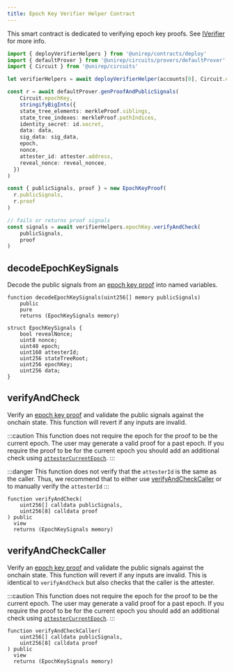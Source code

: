 ```yaml
---
title: Epoch Key Verifier Helper Contract
---
```


This smart contract is dedicated to verifying epoch key proofs. See [IVerifier](iverifier-sol) for more info.
```ts
import { deployVerifierHelpers } from '@unirep/contracts/deploy'
import { defaultProver } from '@unirep/circuits/provers/defaultProver'
import { Circuit } from '@unirep/circuits'

let verifierHelpers = await deployVerifierHelper(accounts[0], Circuit.epochKey) // deploys all verifier helper contracts

const r = await defaultProver.genProofAndPublicSignals(
    Circuit.epochKey,
    stringifyBigInts({
    state_tree_elements: merkleProof.siblings,
    state_tree_indexes: merkleProof.pathIndices,
    identity_secret: id.secret,
    data: data,
    sig_data: sig_data,
    epoch,
    nonce,
    attester_id: attester.address,
    reveal_nonce: reveal_noncee,
  })
)

const { publicSignals, proof } = new EpochKeyProof(
  r.publicSignals,
  r.proof
)

// fails or returns proof signals
const signals = await verifierHelpers.epochKey.verifyAndCheck(
    publicSignals,
    proof
) 
```

## decodeEpochKeySignals

Decode the public signals from an [epoch key proof](../circuits-api/circuits#epoch-key-proof) into named variables.

```sol
function decodeEpochKeySignals(uint256[] memory publicSignals)
    public
    pure
    returns (EpochKeySignals memory)
```

```sol
struct EpochKeySignals {
    bool revealNonce;
    uint8 nonce;
    uint48 epoch;
    uint160 attesterId;
    uint256 stateTreeRoot;
    uint256 epochKey;
    uint256 data;
}
```

## verifyAndCheck 

Verify an [epoch key proof](../circuits-api/circuits#epoch-key-proof) and validate the public signals against the onchain state. This function will revert if any inputs are invalid.

:::caution
This function does not require the epoch for the proof to be the current epoch. The user may generate a valid proof for a past epoch. If you require the proof to be for the current epoch you should add an additional check using [`attesterCurrentEpoch`](#attestercurrentepoch).
:::

:::danger
This function does not verify that the `attesterId` is the same as the caller. Thus, we recommend that to either use [verifyAndCheckCaller](#verifyandcheckcaller) or to manually verify the `attesterId`
:::


```sol
function verifyAndCheck(
    uint256[] calldata publicSignals,
    uint256[8] calldata proof
) public
  view
  returns (EpochKeySignals memory) 
```

## verifyAndCheckCaller 

Verify an [epoch key proof](../circuits-api/circuits#epoch-key-proof) and validate the public signals against the onchain state. This function will revert if any inputs are invalid. This is identical to `verifyAndCheck` but also checks that the caller is the attester.

:::caution
This function does not require the epoch for the proof to be the current epoch. The user may generate a valid proof for a past epoch. If you require the proof to be for the current epoch you should add an additional check using [`attesterCurrentEpoch`](#attestercurrentepoch).
:::

```sol
function verifyAndCheckCaller(
    uint256[] calldata publicSignals,
    uint256[8] calldata proof
) public
  view
  returns (EpochKeySignals memory) 
```

